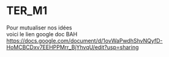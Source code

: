# TER_M1

Pour mutualiser nos idées  
voici le lien google doc 
BAH  
https://docs.google.com/document/d/1ovWaPwdhShvNQyfD-HoMCBCDxv7EEHPPMrr_BjYhvqU/edit?usp=sharing
